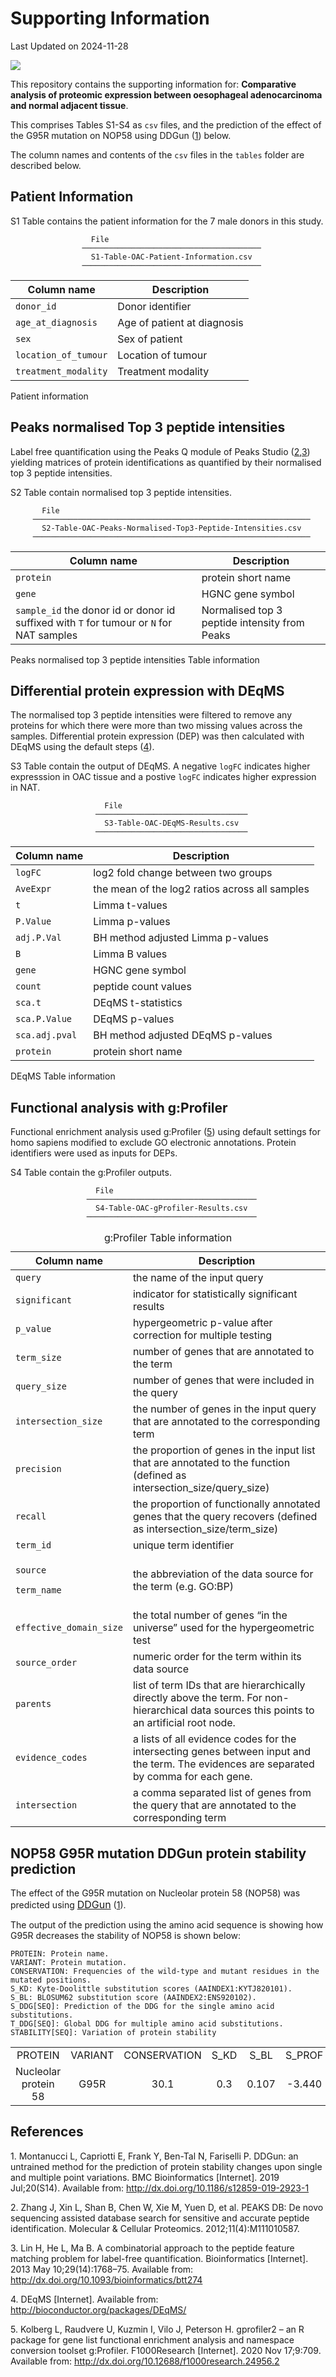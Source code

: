 # Supporting Information

Last Updated on 2024-11-28

[![](https://zenodo.org/badge/837544982.svg)](https://zenodo.org/doi/10.5281/zenodo.13358758)

This repository contains the supporting information for: **Comparative
analysis of proteomic expression between oesophageal adenocarcinoma and
normal adjacent tissue**.

This comprises Tables S1-S4 as `csv` files, and the prediction of the
effect of the G95R mutation on NOP58 using DDGun
([1](#ref-montanucci2019)) below.

The column names and contents of the `csv` files in the `tables` folder
are described below.

## Patient Information

S1 Table contains the patient information for the 7 male donors in this
study.

                      File                                  
                    ────────────────────────────────────────
                      S1-Table-OAC-Patient-Information.csv  
                    ────────────────────────────────────────


| Column name          | Description                 |
|----------------------|-----------------------------|
| `donor_id`           | Donor identifier            |
| `age_at_diagnosis`   | Age of patient at diagnosis |
| `sex`                | Sex of patient              |
| `location_of_tumour` | Location of tumour          |
| `treatment_modality` | Treatment modality          |

Patient information

## Peaks normalised Top 3 peptide intensities

Label free quantification using the Peaks Q module of Peaks Studio
([2](#ref-zhang2012),[3](#ref-lin2013)) yielding matrices of protein
identifications as quantified by their normalised top 3 peptide
intensities.

S2 Table contain normalised top 3 peptide intensities.

           File                                                        
         ──────────────────────────────────────────────────────────────
           S2-Table-OAC-Peaks-Normalised-Top3-Peptide-Intensities.csv  
         ──────────────────────────────────────────────────────────────


| Column name | Description |
|-----------------------------------------------|-------------------------|
| `protein` | protein short name |
| `gene` | HGNC gene symbol |
| `sample_id` the donor id or donor id suffixed with `T` for tumour or `N` for NAT samples | Normalised top 3 peptide intensity from Peaks |

Peaks normalised top 3 peptide intensities Table information

## Differential protein expression with DEqMS

The normalised top 3 peptide intensities were filtered to remove any
proteins for which there were more than two missing values across the
samples. Differential protein expression (DEP) was then calculated with
DEqMS using the default steps ([4](#ref-deqms)).

S3 Table contain the output of DEqMS. A negative `logFC` indicates
higher expresssion in OAC tissue and a postive `logFC` indicates higher
expression in NAT.

                         File                            
                       ──────────────────────────────────
                         S3-Table-OAC-DEqMS-Results.csv  
                       ──────────────────────────────────


| Column name    | Description                                    |
|----------------|------------------------------------------------|
| `logFC`        | log2 fold change between two groups            |
| `AveExpr`      | the mean of the log2 ratios across all samples |
| `t`            | Limma t-values                                 |
| `P.Value`      | Limma p-values                                 |
| `adj.P.Val`    | BH method adjusted Limma p-values              |
| `B`            | Limma B values                                 |
| `gene`         | HGNC gene symbol                               |
| `count`        | peptide count values                           |
| `sca.t`        | DEqMS t-statistics                             |
| `sca.P.Value`  | DEqMS p-values                                 |
| `sca.adj.pval` | BH method adjusted DEqMS p-values              |
| `protein`      | protein short name                             |

DEqMS Table information

## Functional analysis with g:Profiler

Functional enrichment analysis used g:Profiler ([5](#ref-kolberg2020))
using default settings for homo sapiens modified to exclude GO
electronic annotations. Protein identifiers were used as inputs for
DEPs.

S4 Table contain the g:Profiler outputs.

                       File                                
                     ──────────────────────────────────────
                       S4-Table-OAC-gProfiler-Results.csv  
                     ──────────────────────────────────────


<table>
<caption>g:Profiler Table information</caption>
<colgroup>
<col style="width: 15%" />
<col style="width: 84%" />
</colgroup>
<thead>
<tr class="header">
<th>Column name</th>
<th>Description</th>
</tr>
</thead>
<tbody>
<tr class="odd">
<td><code>query</code></td>
<td>the name of the input query</td>
</tr>
<tr class="even">
<td><code>significant</code></td>
<td>indicator for statistically significant results</td>
</tr>
<tr class="odd">
<td><code>p_value</code></td>
<td>hypergeometric p-value after correction for multiple testing</td>
</tr>
<tr class="even">
<td><code>term_size</code></td>
<td>number of genes that are annotated to the term</td>
</tr>
<tr class="odd">
<td><code>query_size</code></td>
<td>number of genes that were included in the query</td>
</tr>
<tr class="even">
<td><code>intersection_size</code></td>
<td>the number of genes in the input query that are annotated to the
corresponding term</td>
</tr>
<tr class="odd">
<td><code>precision</code></td>
<td>the proportion of genes in the input list that are annotated to the
function (defined as intersection_size/query_size)</td>
</tr>
<tr class="even">
<td><code>recall</code></td>
<td>the proportion of functionally annotated genes that the query
recovers (defined as intersection_size/term_size)</td>
</tr>
<tr class="odd">
<td><code>term_id</code></td>
<td>unique term identifier</td>
</tr>
<tr class="even">
<td><p><code>source</code></p>
<p><code>term_name</code></p></td>
<td>the abbreviation of the data source for the term (e.g. GO:BP)</td>
</tr>
<tr class="odd">
<td><code>effective_domain_size</code></td>
<td>the total number of genes “in the universe” used for the
hypergeometric test</td>
</tr>
<tr class="even">
<td><code>source_order</code></td>
<td>numeric order for the term within its data source</td>
</tr>
<tr class="odd">
<td><code>parents</code></td>
<td>list of term IDs that are hierarchically directly above the term.
For non-hierarchical data sources this points to an artificial root
node.</td>
</tr>
<tr class="even">
<td><code>evidence_codes</code></td>
<td>a lists of all evidence codes for the intersecting genes between
input and the term. The evidences are separated by comma for each
gene.</td>
</tr>
<tr class="odd">
<td><code>intersection</code></td>
<td>a comma separated list of genes from the query that are annotated to
the corresponding term</td>
</tr>
</tbody>
</table>


## NOP58 G95R mutation DDGun protein stability prediction

The effect of the G95R mutation on Nucleolar protein 58 (NOP58) was
predicted using <a href="#0" style="font-size: 12pt;">DDGun</a>
([1](#ref-montanucci2019)).

The output of the prediction using the amino acid sequence is showing
how G95R decreases the stability of NOP58 is shown below:

    PROTEIN: Protein name.
    VARIANT: Protein mutation.
    CONSERVATION: Frequencies of the wild-type and mutant residues in the mutated positions.
    S_KD: Kyte-Doolittle substitution scores (AAINDEX1:KYTJ820101).
    S_BL: BLOSUM62 substitution score (AAINDEX2:ENS920102).
    S_DDG[SEQ]: Prediction of the DDG for the single amino acid substitutions.
    T_DDG[SEQ]: Global DDG for multiple amino acid substitutions.
    STABILITY[SEQ]: Variation of protein stability

|  |  |  |  |  |  |  |  |  |
|:-----------:|:----:|:-------:|:---:|:---:|:----:|:-------:|:-------:|:---------:|
| PROTEIN | VARIANT | CONSERVATION | S_KD | S_BL | S_PROF | S_DDG\[SEQ\] | T_DDG\[SEQ\] | STABILITY\[SEQ\] |
| Nucleolar protein 58 | G95R | 30.1 | 0.3 | 0.107 | -3.440 | -1.222 | -0.5 | Decrease |

## References

<span class="csl-left-margin">1.
</span><span class="csl-right-inline">Montanucci L, Capriotti E, Frank
Y, Ben-Tal N, Fariselli P. DDGun: an untrained method for the prediction
of protein stability changes upon single and multiple point variations.
BMC Bioinformatics \[Internet\]. 2019 Jul;20(S14). Available from:
<http://dx.doi.org/10.1186/s12859-019-2923-1></span>

<span class="csl-left-margin">2.
</span><span class="csl-right-inline">Zhang J, Xin L, Shan B, Chen W,
Xie M, Yuen D, et al. PEAKS DB: De novo sequencing assisted database
search for sensitive and accurate peptide identification. Molecular &
Cellular Proteomics. 2012;11(4):M111010587. </span>

<span class="csl-left-margin">3.
</span><span class="csl-right-inline">Lin H, He L, Ma B. A combinatorial
approach to the peptide feature matching problem for label-free
quantification. Bioinformatics \[Internet\]. 2013 May 10;29(14):1768–75.
Available from: <http://dx.doi.org/10.1093/bioinformatics/btt274></span>

<span class="csl-left-margin">4.
</span><span class="csl-right-inline">DEqMS \[Internet\]. Available
from: <http://bioconductor.org/packages/DEqMS/></span>

<span class="csl-left-margin">5.
</span><span class="csl-right-inline">Kolberg L, Raudvere U, Kuzmin I,
Vilo J, Peterson H. gprofiler2 – an R package for gene list functional
enrichment analysis and namespace conversion toolset g:Profiler.
F1000Research \[Internet\]. 2020 Nov 17;9:709. Available from:
<http://dx.doi.org/10.12688/f1000research.24956.2></span>
